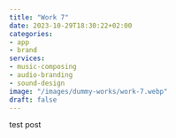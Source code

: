 ```yaml
---
title: "Work 7"
date: 2023-10-29T18:30:22+02:00
categories: 
- app
- brand
services: 
- music-composing
- audio-branding
- sound-design
image: "/images/dummy-works/work-7.webp"
draft: false
---
```


test post

